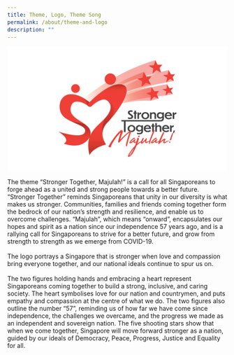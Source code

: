 ```yaml
---
title: Theme, Logo, Theme Song
permalink: /about/theme-and-logo
description: ""
---
```


![](/images/About%20-%20Theme%20and%20Logo%20Image%2021May2022%203pm.jpg)

 The theme  “Stronger Together, Majulah!” is a call for all Singaporeans to forge ahead as a united and strong people towards a better future. “Stronger Together” reminds Singaporeans that unity in our diversity is what makes us stronger. Communities, families and friends coming together form the bedrock of our nation’s strength and resilience, and enable us to overcome challenges. “Majulah”, which means “onward”, encapsulates our hopes and spirit as a nation since our independence 57 years ago, and is a rallying call for Singaporeans to strive for a better future, and grow from strength to strength as we emerge from COVID-19.
<br><br>
The logo portrays a Singapore that is stronger when love and compassion bring everyone 
together, and our national ideals continue to spur us on.
<br><br>
The two figures holding hands and embracing a heart represent Singaporeans coming together 
to build a strong, inclusive, and caring society. The heart symbolises love for our nation and 
countrymen, and puts empathy and compassion at the centre of what we do. The two figures 
also outline the number “57”, reminding us of how far we have come since independence, the 
challenges we overcame, and the progress we made as an independent and sovereign nation. 
The five shooting stars show that when we come together, Singapore will move forward stronger 
as a nation, guided by our ideals of Democracy, Peace, Progress, Justice and Equality for all.
